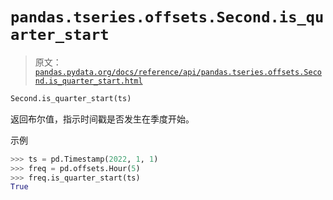# `pandas.tseries.offsets.Second.is_quarter_start`

> 原文：[`pandas.pydata.org/docs/reference/api/pandas.tseries.offsets.Second.is_quarter_start.html`](https://pandas.pydata.org/docs/reference/api/pandas.tseries.offsets.Second.is_quarter_start.html)

```py
Second.is_quarter_start(ts)
```

返回布尔值，指示时间戳是否发生在季度开始。

示例

```py
>>> ts = pd.Timestamp(2022, 1, 1)
>>> freq = pd.offsets.Hour(5)
>>> freq.is_quarter_start(ts)
True 
```
